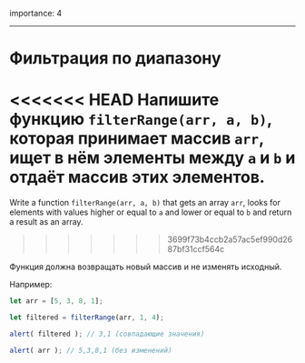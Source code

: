 importance: 4

---

# Фильтрация по диапазону

<<<<<<< HEAD
Напишите функцию `filterRange(arr, a, b)`, которая принимает массив `arr`, ищет в нём элементы между `a` и `b` и отдаёт массив этих элементов.
=======
Write a function `filterRange(arr, a, b)` that gets an array `arr`, looks for elements with values higher or equal to `a` and lower or equal to `b` and return a result as an array.
>>>>>>> 3699f73b4ccb2a57ac5ef990d2687bf31ccf564c

Функция должна возвращать новый массив и не изменять исходный.

Например:

```js
let arr = [5, 3, 8, 1];

let filtered = filterRange(arr, 1, 4); 

alert( filtered ); // 3,1 (совпадающие значения)

alert( arr ); // 5,3,8,1 (без изменений)
```

